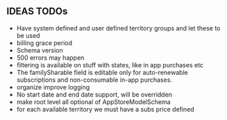 ## IDEAS TODOs

- Have system defined and user defined territory groups and let these to be used
- billing grace period
- Schema version
- 500 errors may happen
- filtering is available on stuff with states, like in app purchases etc
- The familySharable field is editable only for auto-renewable subscriptions and non-consumable in-app purchases.
- organize improve logging
- No start date and end date support, will be overridden
- make root level all optional of AppStoreModelSchema
- for each available territory we must have a subs price defined
